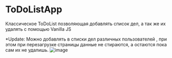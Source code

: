 # ToDoListApp
Классическое ToDoList позволяющая добавлять список дел, а так же их удалять с помощью Vanilla JS

*Update:
Можно добавлять в списки дел различных пользователей , при этом при перезагрузке страницы данные не стираются, а остаются пока сам их не удалишь.
![image](https://user-images.githubusercontent.com/73894426/184508389-71169afb-f718-42b5-b08f-d88213d5c484.png)
